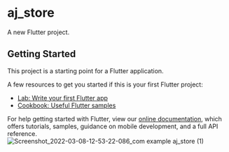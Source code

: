 # aj_store

A new Flutter project.

## Getting Started

This project is a starting point for a Flutter application.

A few resources to get you started if this is your first Flutter project:

- [Lab: Write your first Flutter app](https://flutter.dev/docs/get-started/codelab)
- [Cookbook: Useful Flutter samples](https://flutter.dev/docs/cookbook)

For help getting started with Flutter, view our
[online documentation](https://flutter.dev/docs), which offers tutorials,
samples, guidance on mobile development, and a full API reference.
![Screenshot_2022-03-08-12-53-22-086_com example aj_store (1)](https://user-images.githubusercontent.com/95268085/157249970-70aa3dda-5b8e-4008-ab0c-f1d2d2c1a180.jpg)

